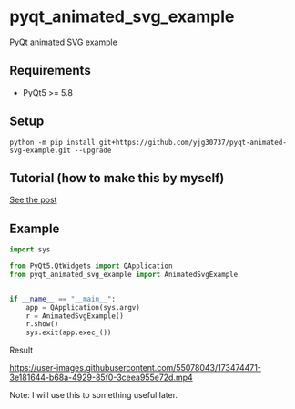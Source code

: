 # pyqt_animated_svg_example
PyQt animated SVG example

## Requirements
* PyQt5 >= 5.8

## Setup
`python -m pip install git+https://github.com/yjg30737/pyqt-animated-svg-example.git --upgrade`

## Tutorial (how to make this by myself)
<a href="https://yjg30737.github.io/posts/pyqt-how-to-show-animated-svg/">See the post</a>

## Example
```python
import sys

from PyQt5.QtWidgets import QApplication
from pyqt_animated_svg_example import AnimatedSvgExample


if __name__ == "__main__":
    app = QApplication(sys.argv)
    r = AnimatedSvgExample()
    r.show()
    sys.exit(app.exec_())
```

Result

https://user-images.githubusercontent.com/55078043/173474471-3e181644-b68a-4929-85f0-3ceea955e72d.mp4

Note: I will use this to something useful later.
